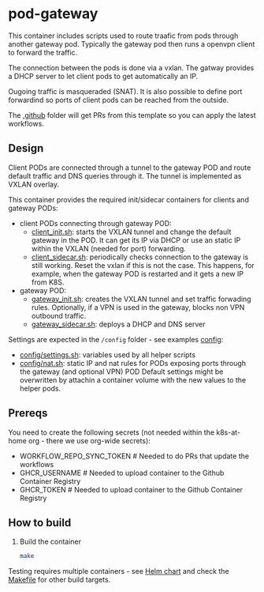 # pod-gateway

This container includes scripts used to route traafic from pods through another gateway pod. Typically
the gateway pod then runs a openvpn client to forward the traffic.

The connection between the pods is done via a vxlan. The gatway provides a DHCP server to let client
pods to get automatically an IP.

Ougoing traffic is masqueraded (SNAT). It is also possible to define port forwardind so ports of client
pods can be reached from the outside.

The [.github](.github) folder will get PRs from this template so you can apply the latest workflows.

## Design

Client PODs are connected through a tunnel to the gateway POD and route default traffic and DNS queries
through it. The tunnel is implemented as VXLAN overlay.

This container provides the required init/sidecar containers for clients and gateway PODs:
- client PODs connecting through gateway POD:
   - [client_init.sh](bin/client_init.sh): starts the VXLAN tunnel and change the default gateway
     in the POD. It can get its IP via DHCP or use an static IP within the VXLAN (needed for port)
     forwarding.
   - [client_sidecar.sh](bin/client_sidecar.sh): periodically checks connection to the gateway is still
     working. Reset the vxlan if this is not the case. This happens, for example, when the gateway POD
     is restarted and it gets a new IP from K8S.
- gateway POD:
   - [gateway_init.sh](bin/gateway_init.sh): creates the VXLAN tunnel and set traffic forwading rules.
     Optionally, if a VPN is used in the gateway, blocks non VPN outbound traffic.
   - [gateway_sidecar.sh](bin/gateway_sidecar.sh): deploys a DHCP and DNS server

Settings are expected in the `/config` folder - see examples [config](config):
- [config/settings.sh](config/settings.sh): variables used by all helper scripts
- [config/nat.sh](config/nat.sh): static IP and nat rules for PODs exposing ports through the gateway (and optional VPN) POD
Default settings might be overwritten by attachin a container volume with the new values to the helper pods.

## Prereqs

You need to create the following secrets (not needed within the k8s-at-home org - there we use org-wide secrets):
- WORKFLOW_REPO_SYNC_TOKEN # Needed to do PRs that update the workflows
- GHCR_USERNAME # Needed to upload container to the Github Container Registry
- GHCR_TOKEN # Needed to upload container to the Github Container Registry

## How to build

1. Build the container
   ```bash
   make
   ```

Testing requires multiple containers - see
[Helm chart](https://github.com/k8s-at-home/charts/tree/master/charts/stable/pod-gateway-setter)
and check the [Makefile](Makefile) for other build targets.


